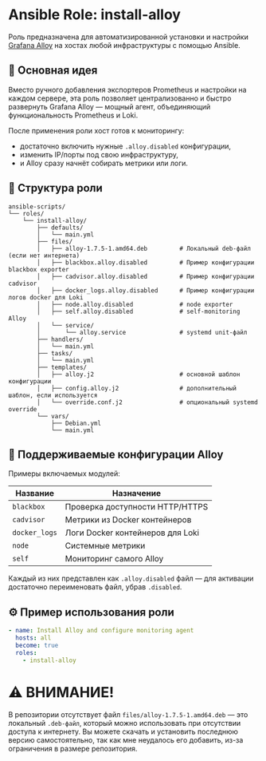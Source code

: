 # Ansible Role: install-alloy

Роль предназначена для автоматизированной установки и настройки [Grafana Alloy](https://grafana.com/docs/alloy/) на хостах любой инфраструктуры с помощью Ansible.

## 📌 Основная идея

Вместо ручного добавления экспортеров Prometheus и настройки на каждом сервере, эта роль позволяет централизованно и быстро развернуть Grafana Alloy — мощный агент, объединяющий функциональность Prometheus и Loki.

После применения роли хост готов к мониторингу:
- достаточно включить нужные `.alloy.disabled` конфигурации,
- изменить IP/порты под свою инфраструктуру,
- и Alloy сразу начнёт собирать метрики или логи.

## 📁 Структура роли
```
ansible-scripts/
└── roles/
    └── install-alloy/
        ├── defaults/
        │   └── main.yml
        ├── files/
        │   ├── alloy-1.7.5-1.amd64.deb         # Локальный deb-файл (если нет интернета)
        │   ├── blackbox.alloy.disabled         # Пример конфигурации blackbox exporter
        │   ├── cadvisor.alloy.disabled         # Пример конфигурации cadvisor
        │   ├── docker_logs.alloy.disabled      # Пример конфигурации логов docker для Loki
        │   ├── node.alloy.disabled             # node exporter
        │   ├── self.alloy.disabled             # self-monitoring Alloy
        │   └── service/
        │       └── alloy.service               # systemd unit-файл
        ├── handlers/
        │   └── main.yml
        ├── tasks/
        │   └── main.yml
        ├── templates/
        │   ├── alloy.j2                        # основной шаблон конфигурации
        │   ├── config.alloy.j2                 # дополнительный шаблон, если используется
        │   └── override.conf.j2                # опциональный systemd override
        └── vars/
            ├── Debian.yml
            └── main.yml
```
## 🔧 Поддерживаемые конфигурации Alloy

Примеры включаемых модулей:

| Название            | Назначение                       |
|---------------------|----------------------------------|
| `blackbox`          | Проверка доступности HTTP/HTTPS  |
| `cadvisor`          | Метрики из Docker контейнеров    |
| `docker_logs`       | Логи Docker контейнеров для Loki |
| `node`              | Системные метрики                |
| `self`              | Мониторинг самого Alloy          |

Каждый из них представлен как `.alloy.disabled` файл — для активации достаточно переименовать файл, убрав `.disabled`.

## ⚙️ Пример использования роли

```yaml
- name: Install Alloy and configure monitoring agent
  hosts: all
  become: true
  roles:
    - install-alloy
```

# ⚠️ ВНИМАНИЕ!
В репозитории отсутствует файл
`files/alloy-1.7.5-1.amd64.deb` — это локальный `.deb-файл`, который можно использовать при отсутствии доступа к интернету.
Вы можете скачать и установить последнюю версию самостоятельно, так как мне неудалось его добавить, из-за ограничения в размере репозитория.